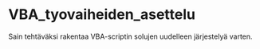 # VBA_tyovaiheiden_asettelu
Sain tehtäväksi rakentaa VBA-scriptin solujen uudelleen järjestelyä varten.

